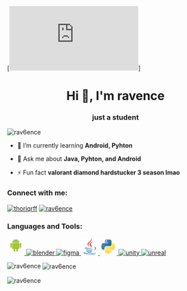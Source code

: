 [![MasterHead](https://www.123rf.com/photo_102988806_vector-line-web-concept-for-programming-linear-web-banner-for-coding.html)]
<h1 align="center">Hi 👋, I'm ravence</h1>
<h3 align="center">just a student</h3>

<p align="left"> <img src="https://komarev.com/ghpvc/?username=rav6ence&label=Profile%20views&color=0e75b6&style=flat" alt="rav6ence" /> </p>

- 🌱 I’m currently learning **Android, Pyhton**

- 💬 Ask me about **Java, Pyhton, and Android**

- ⚡ Fun fact **valorant diamond hardstucker 3 season lmao**

<h3 align="left">Connect with me:</h3>
<p align="left">
<a href="https://instagram.com/thoriqrff" target="blank"><img align="center" src="https://raw.githubusercontent.com/rahuldkjain/github-profile-readme-generator/master/src/images/icons/Social/instagram.svg" alt="thoriqrff" height="30" width="40" /></a>
<a href="https://www.youtube.com/c/rav6ence" target="blank"><img align="center" src="https://raw.githubusercontent.com/rahuldkjain/github-profile-readme-generator/master/src/images/icons/Social/youtube.svg" alt="rav6ence" height="30" width="40" /></a>
</p>

<h3 align="left">Languages and Tools:</h3>
<p align="left"> <a href="https://developer.android.com" target="_blank" rel="noreferrer"> <img src="https://raw.githubusercontent.com/devicons/devicon/master/icons/android/android-original-wordmark.svg" alt="android" width="40" height="40"/> </a> <a href="https://www.blender.org/" target="_blank" rel="noreferrer"> <img src="https://download.blender.org/branding/community/blender_community_badge_white.svg" alt="blender" width="40" height="40"/> </a> <a href="https://www.figma.com/" target="_blank" rel="noreferrer"> <img src="https://www.vectorlogo.zone/logos/figma/figma-icon.svg" alt="figma" width="40" height="40"/> </a> <a href="https://www.java.com" target="_blank" rel="noreferrer"> <img src="https://raw.githubusercontent.com/devicons/devicon/master/icons/java/java-original.svg" alt="java" width="40" height="40"/> </a> <a href="https://www.python.org" target="_blank" rel="noreferrer"> <img src="https://raw.githubusercontent.com/devicons/devicon/master/icons/python/python-original.svg" alt="python" width="40" height="40"/> </a> <a href="https://unity.com/" target="_blank" rel="noreferrer"> <img src="https://www.vectorlogo.zone/logos/unity3d/unity3d-icon.svg" alt="unity" width="40" height="40"/> </a> <a href="https://unrealengine.com/" target="_blank" rel="noreferrer"> <img src="https://raw.githubusercontent.com/kenangundogan/fontisto/036b7eca71aab1bef8e6a0518f7329f13ed62f6b/icons/svg/brand/unreal-engine.svg" alt="unreal" width="40" height="40"/> </a> </p>

<p><img align="left" src="https://github-readme-stats.vercel.app/api/top-langs?username=rav6ence&show_icons=true&locale=en&layout=compact" alt="rav6ence" /></p>

<p>&nbsp;<img align="center" src="https://github-readme-stats.vercel.app/api?username=rav6ence&show_icons=true&locale=en" alt="rav6ence" /></p>

<p><img align="center" src="https://github-readme-streak-stats.herokuapp.com/?user=rav6ence&" alt="rav6ence" /></p>
